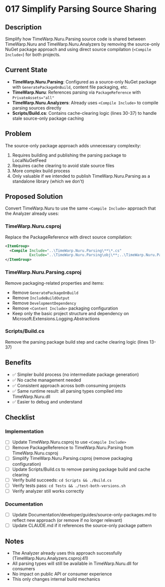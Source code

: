 # 017 Simplify Parsing Source Sharing

## Description

Simplify how TimeWarp.Nuru.Parsing source code is shared between TimeWarp.Nuru and TimeWarp.Nuru.Analyzers by removing the source-only NuGet package approach and using direct source compilation (`<Compile Include>`) for both projects.

## Current State

- **TimeWarp.Nuru.Parsing**: Configured as a source-only NuGet package with `GeneratePackageOnBuild`, content file packaging, etc.
- **TimeWarp.Nuru**: References parsing via `PackageReference` with `PrivateAssets="all"`
- **TimeWarp.Nuru.Analyzers**: Already uses `<Compile Include>` to compile parsing sources directly
- **Scripts/Build.cs**: Contains cache-clearing logic (lines 30-37) to handle stale source-only package caching

## Problem

The source-only package approach adds unnecessary complexity:
1. Requires building and publishing the parsing package to LocalNuGetFeed
2. Requires cache clearing to avoid stale source files
3. More complex build process
4. Only valuable if we intended to publish TimeWarp.Nuru.Parsing as a standalone library (which we don't)

## Proposed Solution

Convert TimeWarp.Nuru to use the same `<Compile Include>` approach that the Analyzer already uses:

### TimeWarp.Nuru.csproj
Replace the PackageReference with direct source compilation:
```xml
<ItemGroup>
  <Compile Include="..\TimeWarp.Nuru.Parsing\**\*.cs"
           Exclude="..\TimeWarp.Nuru.Parsing\obj\**;..\TimeWarp.Nuru.Parsing\bin\**" />
</ItemGroup>
```

### TimeWarp.Nuru.Parsing.csproj
Remove packaging-related properties and items:
- Remove `GeneratePackageOnBuild`
- Remove `IncludeBuildOutput`
- Remove `DevelopmentDependency`
- Remove `<Content Include>` packaging configuration
- Keep only the basic project structure and dependency on Microsoft.Extensions.Logging.Abstractions

### Scripts/Build.cs
Remove the parsing package build step and cache clearing logic (lines 13-37)

## Benefits

- ✅ Simpler build process (no intermediate package generation)
- ✅ No cache management needed
- ✅ Consistent approach across both consuming projects
- ✅ Same runtime result: all parsing types compiled into TimeWarp.Nuru.dll
- ✅ Easier to debug and understand

## Checklist

### Implementation
- [ ] Update TimeWarp.Nuru.csproj to use `<Compile Include>`
- [ ] Remove PackageReference to TimeWarp.Nuru.Parsing from TimeWarp.Nuru.csproj
- [ ] Simplify TimeWarp.Nuru.Parsing.csproj (remove packaging configuration)
- [ ] Update Scripts/Build.cs to remove parsing package build and cache clearing
- [ ] Verify build succeeds: `cd Scripts && ./Build.cs`
- [ ] Verify tests pass: `cd Tests && ./test-both-versions.sh`
- [ ] Verify analyzer still works correctly

### Documentation
- [ ] Update Documentation/developer/guides/source-only-packages.md to reflect new approach (or remove if no longer relevant)
- [ ] Update CLAUDE.md if it references the source-only package pattern

## Notes

- The Analyzer already uses this approach successfully (TimeWarp.Nuru.Analyzers.csproj:41)
- All parsing types will still be available in TimeWarp.Nuru.dll for consumers
- No impact on public API or consumer experience
- This only changes internal build mechanics